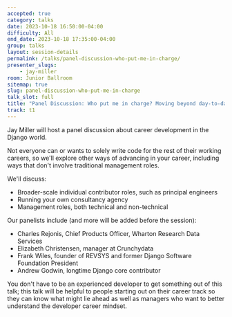 ```yaml
---
accepted: true
category: talks
date: 2023-10-18 16:50:00-04:00
difficulty: All
end_date: 2023-10-18 17:35:00-04:00
group: talks
layout: session-details
permalink: /talks/panel-discussion-who-put-me-in-charge/
presenter_slugs:
    - jay-miller
room: Junior Ballroom
sitemap: true
slug: panel-discussion-who-put-me-in-charge
talk_slot: full
title: "Panel Discussion: Who put me in charge? Moving beyond day-to-day coding in Django"
track: t1
---
```


Jay Miller will host a panel discussion about career development in the Django world.

Not everyone can or wants to solely write code for the rest of their working careers, so we'll explore other ways of advancing in your career, including ways that don't involve traditional management roles.

We'll discuss:

-   Broader-scale individual contributor roles, such as principal engineers
-   Running your own consultancy agency
-   Management roles, both technical and non-technical

Our panelists include (and more will be added before the session):

-   Charles Rejonis, Chief Products Officer, Wharton Research Data Services
-   Elizabeth Christensen, manager at Crunchydata
-   Frank Wiles, founder of REVSYS and former Django Software Foundation President
-   Andrew Godwin, longtime Django core contributor

You don't have to be an experienced developer to get something out of this talk; this talk will be helpful to people starting out on their career track so they can know what might lie ahead as well as managers who want to better understand the developer career mindset.
